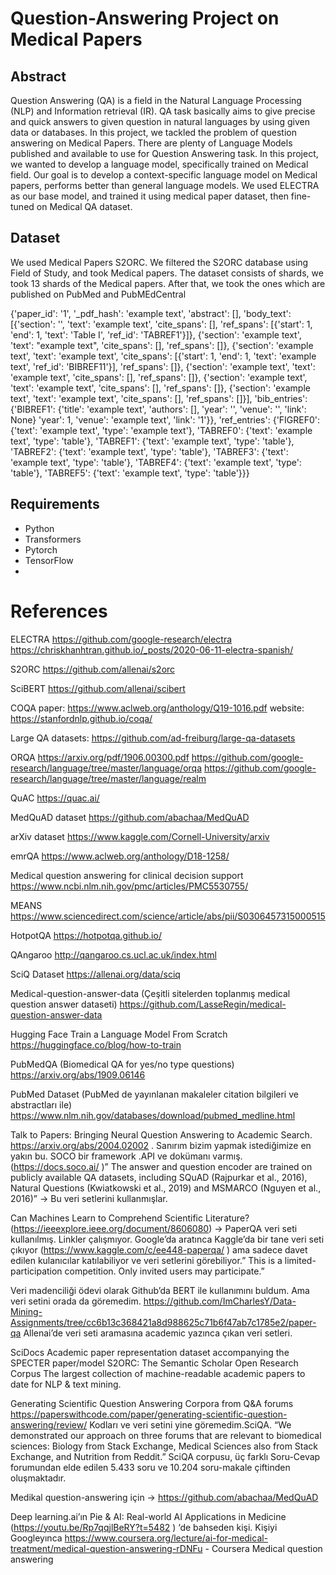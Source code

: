 # Question-Answering Project on Medical Papers

## Abstract
Question Answering (QA) is a field in the Natural Language Processing (NLP) and Information retrieval (IR). QA task basically aims to give precise and quick answers to given question in natural languages by using given data or databases. In this project, we tackled the problem of question answering on Medical Papers. There are plenty of Language Models published and available to use for Question Answering task. In this project, we wanted to develop a language model, specifically trained on Medical field. Our goal is to develop a context-specific language model on Medical papers, performs better than general language models. We used ELECTRA as our base model, and trained it using medical paper dataset, then fine-tuned on Medical QA dataset. 


## Dataset
We used Medical Papers S2ORC. We filtered the S2ORC database using Field of Study, and took Medical papers. The dataset consists of shards, we took 13 shards of the Medical papers. After that, we took the ones which are published on PubMed and PubMEdCentral


{'paper_id': '1',
 '_pdf_hash': 'example text',
 'abstract': [],
 'body_text': [{'section': '',
   'text': 'example text',
   'cite_spans': [],
   'ref_spans': [{'start': 1,
     'end': 1,
     'text': 'Table I',
     'ref_id': 'TABREF1'}]},
  {'section': 'example text',
   'text': "example text",
   'cite_spans': [],
   'ref_spans': []},
  {'section': 'example text',
   'text': 'example text',
   'cite_spans': [{'start': 1,
     'end': 1,
     'text': 'example text',
     'ref_id': 'BIBREF11'}],
   'ref_spans': []},
  {'section': 'example text',
   'text': 'example text',
   'cite_spans': [],
   'ref_spans': []},
  {'section': 'example text',
   'text': 'example text',
   'cite_spans': [],
   'ref_spans': []},
  {'section': 'example text',
   'text': 'example text',
   'cite_spans': [],
   'ref_spans': []}],
 'bib_entries': {'BIBREF1': {'title': 'example text',
   'authors': [],
   'year': '',
   'venue': '',
   'link': None}
   'year': 1,
   'venue': 'example text',
   'link': '1'}},
 'ref_entries': {'FIGREF0': {'text': 'example text',
   'type': 'example text'},
  'TABREF0': {'text': 'example text',
   'type': 'table'},
  'TABREF1': {'text': 'example text',
   'type': 'table'},
  'TABREF2': {'text': 'example text',
   'type': 'table'},
  'TABREF3': {'text': 'example text',
   'type': 'table'},
  'TABREF4': {'text': 'example text',
   'type': 'table'},
  'TABREF5': {'text': 'example text',
   'type': 'table'}}}



## Requirements
- Python
- Transformers
- Pytorch
- TensorFlow
- 

# References

ELECTRA
https://github.com/google-research/electra
https://chriskhanhtran.github.io/_posts/2020-06-11-electra-spanish/



S2ORC
https://github.com/allenai/s2orc

SciBERT
https://github.com/allenai/scibert

COQA 
paper: https://www.aclweb.org/anthology/Q19-1016.pdf
website: https://stanfordnlp.github.io/coqa/

Large QA datasets: https://github.com/ad-freiburg/large-qa-datasets

ORQA
https://arxiv.org/pdf/1906.00300.pdf
https://github.com/google-research/language/tree/master/language/orqa
https://github.com/google-research/language/tree/master/language/realm

QuAC
https://quac.ai/

MedQuAD dataset
https://github.com/abachaa/MedQuAD

arXiv dataset
https://www.kaggle.com/Cornell-University/arxiv

emrQA
https://www.aclweb.org/anthology/D18-1258/

Medical question answering for clinical decision support
https://www.ncbi.nlm.nih.gov/pmc/articles/PMC5530755/

MEANS
https://www.sciencedirect.com/science/article/abs/pii/S0306457315000515

HotpotQA
https://hotpotqa.github.io/

QAngaroo
http://qangaroo.cs.ucl.ac.uk/index.html

SciQ Dataset
https://allenai.org/data/sciq

Medical-question-answer-data (Çeşitli sitelerden toplanmış medical question answer dataseti)
https://github.com/LasseRegin/medical-question-answer-data

Hugging Face Train a Language Model From Scratch
https://huggingface.co/blog/how-to-train

PubMedQA (Biomedical QA for yes/no type questions)
https://arxiv.org/abs/1909.06146

PubMed Dataset (PubMed de yayınlanan makaleler citation bilgileri ve abstractları ile)
https://www.nlm.nih.gov/databases/download/pubmed_medline.html

Talk to Papers: Bringing Neural Question Answering to Academic Search. https://arxiv.org/abs/2004.02002 . Sanırım bizim yapmak istediğimize en yakın bu. SOCO bir framework .API ve dokümanı varmış. (https://docs.soco.ai/ )” The answer and question encoder are trained on publicly available QA datasets, including SQuAD (Rajpurkar et al., 2016), Natural Questions (Kwiatkowski et al., 2019) and MSMARCO (Nguyen et al., 2016)” → Bu veri setlerini kullanmışlar.

Can Machines Learn to Comprehend Scientific Literature? (https://ieeexplore.ieee.org/document/8606080) → PaperQA veri seti kullanılmış. Linkler çalışmıyor. Google’da aratınca Kaggle’da bir tane veri seti çıkıyor (https://www.kaggle.com/c/ee448-paperqa/ ) ama sadece davet edilen kulanıcılar katılabiliyor ve veri setlerini görebiliyor.” This is a limited-participation competition. Only invited users may participate.”

Veri madenciliği ödevi olarak Github’da BERT ile kullanımını buldum. Ama veri setini orada da göremedim. https://github.com/ImCharlesY/Data-Mining-Assignments/tree/cc6b13c368421a8d988625c71b6f47ab7c1785e2/paper-qa 
Allenai’de veri seti aramasına academic yazınca çıkan veri setleri.

SciDocs
Academic paper representation dataset accompanying the SPECTER paper/model
S2ORC: The Semantic Scholar Open Research Corpus
The largest collection of machine-readable academic papers to date for NLP & text mining.


Generating Scientific Question Answering Corpora from Q&A forums
https://paperswithcode.com/paper/generating-scientific-question-answering/review/ 
Kodları ve veri setini yine göremedim.SciQA. “We demonstrated our approach on three forums that are relevant to biomedical sciences: Biology from Stack Exchange, Medical Sciences also from Stack Exchange, and Nutrition from Reddit.” SciQA corpusu, üç farklı Soru-Cevap forumundan elde edilen 5.433 soru ve 10.204 soru-makale çiftinden oluşmaktadır.

Medikal question-answering için → https://github.com/abachaa/MedQuAD 


Deep learning.ai’ın Pie & AI: Real-world AI Applications in Medicine (https://youtu.be/Rp7qqjlBeRY?t=5482 ) ‘de bahseden kişi. Kişiyi Googleyınca
https://www.coursera.org/lecture/ai-for-medical-treatment/medical-question-answering-rDNFu - Coursera Medical question answering
